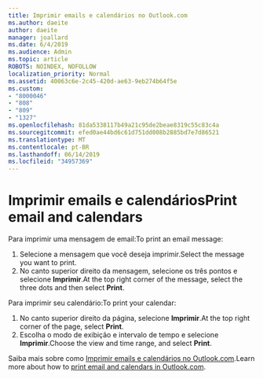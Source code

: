 ```yaml
---
title: Imprimir emails e calendários no Outlook.com
ms.author: daeite
author: daeite
manager: joallard
ms.date: 6/4/2019
ms.audience: Admin
ms.topic: article
ROBOTS: NOINDEX, NOFOLLOW
localization_priority: Normal
ms.assetid: 40063c6e-2c45-420d-ae63-9eb274b64f5e
ms.custom:
- "8000046"
- "808"
- "809"
- "1327"
ms.openlocfilehash: 81da5338117b49a21c95de2beae8319c55c83c4a
ms.sourcegitcommit: efed0ae44bd6c61d751dd008b2885bd7e7d86521
ms.translationtype: MT
ms.contentlocale: pt-BR
ms.lasthandoff: 06/14/2019
ms.locfileid: "34957369"
---
```

# <a name="print-email-and-calendars"></a><span data-ttu-id="2c367-102">Imprimir emails e calendários</span><span class="sxs-lookup"><span data-stu-id="2c367-102">Print email and calendars</span></span>

<span data-ttu-id="2c367-103">Para imprimir uma mensagem de email:</span><span class="sxs-lookup"><span data-stu-id="2c367-103">To print an email message:</span></span>
  
1. <span data-ttu-id="2c367-104">Selecione a mensagem que você deseja imprimir.</span><span class="sxs-lookup"><span data-stu-id="2c367-104">Select the message you want to print.</span></span>
1. <span data-ttu-id="2c367-105">No canto superior direito da mensagem, selecione os três pontos e selecione **Imprimir**.</span><span class="sxs-lookup"><span data-stu-id="2c367-105">At the top right corner of the message, select the three dots and then select **Print**.</span></span>

<span data-ttu-id="2c367-106">Para imprimir seu calendário:</span><span class="sxs-lookup"><span data-stu-id="2c367-106">To print your calendar:</span></span>

1. <span data-ttu-id="2c367-107">No canto superior direito da página, selecione **Imprimir**.</span><span class="sxs-lookup"><span data-stu-id="2c367-107">At the top right corner of the page, select **Print**.</span></span>
1. <span data-ttu-id="2c367-108">Escolha o modo de exibição e intervalo de tempo e selecione **Imprimir**.</span><span class="sxs-lookup"><span data-stu-id="2c367-108">Choose the view and time range, and select **Print**.</span></span>

<span data-ttu-id="2c367-109">Saiba mais sobre como [Imprimir emails e calendários no Outlook.com](https://go.microsoft.com/fwlink/p/?linkid=2001208&amp;clcid=0x409).</span><span class="sxs-lookup"><span data-stu-id="2c367-109">Learn more about how to [print email and calendars in Outlook.com](https://go.microsoft.com/fwlink/p/?linkid=2001208&amp;clcid=0x409).</span></span>